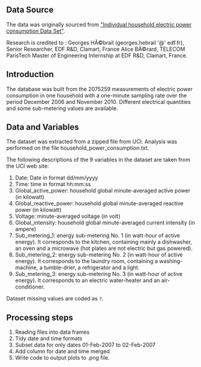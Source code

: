 ## Data Source
The data was originally sourced from ["Individual household electric power consumption Data Set"](https://archive.ics.uci.edu/ml/datasets/individual+household+electric+power+consumption).  

Research is credited to : Georges HÃ©brail (georges.hebrail '@' edf.fr), Senior Researcher, EDF R&D, Clamart, France 
Alice BÃ©rard, TELECOM ParisTech Master of Engineering Internship at EDF R&D, Clamart, France.



## Introduction
The database was built from the 2075259 measurements of electric power consumption in one household with a one-minute sampling rate over the period December 2006 and November 2010.  Different electrical quantities and some sub-metering values are available.



## Data and Variables
The dataset was extracted from a zipped file from UCI.  Analysis was performed on the file household_power_consumption.txt.  

The following descriptions of the 9 variables in the dataset are taken from the UCI web site:
1. Date: Date in format dd/mm/yyyy
2. Time: time in format hh:mm:ss
3. Global_active_power: household global minute-averaged active power (in kilowatt)
4. Global_reactive_power: household global minute-averaged reactive power (in kilowatt)
5. Voltage: minute-averaged voltage (in volt)
6. Global_intensity: household global minute-averaged current intensity (in ampere)
7. Sub_metering_1: energy sub-metering No. 1 (in watt-hour of active energy). It corresponds to the kitchen, containing mainly a dishwasher, an oven and a microwave (hot plates are not electric but gas powered).
8. Sub_metering_2: energy sub-metering No. 2 (in watt-hour of active energy). It corresponds to the laundry room, containing a washing-machine, a tumble-drier, a refrigerator and a light.
9. Sub_metering_3: energy sub-metering No. 3 (in watt-hour of active energy). It corresponds to an electric water-heater and an air-conditioner.

Dataset missing values are coded as ``?``.



## Processing steps
1. Reading files into data frames
2. Tidy date and time formats
3. Subset data for only dates 01-Feb-2007 to 02-Feb-2007
4. Add column for date and time merged
5. Write code to output plots to .png file.




